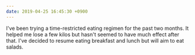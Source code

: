 ```yaml
---
date: 2019-04-25 16:45:30 +0900
---
```

I've been trying a time-restricted eating regimen for the past two months. It helped me lose a few kilos but hasn't seemed to have much effect after that. I've decided to resume eating breakfast and lunch but will aim to eat salads.
